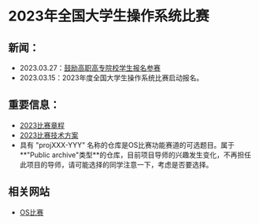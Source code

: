 # 2023年全国大学生操作系统比赛

## 新闻：
- 2023.03.27：[鼓励高职高专院校学生报名参赛](https://os.educg.net/)
- 2023.03.15：2023年度全国大学生操作系统比赛启动报名。

## 重要信息：
- [2023比赛章程](https://gitlab.eduxiji.net/csc-os/os2023/-/blob/master/OS-%E7%AB%A0%E7%A8%8B.pdf)
- [2023比赛技术方案](https://gitlab.eduxiji.net/csc-os/os2023/-/blob/master/OS-%E6%8A%80%E6%9C%AF%E6%96%B9%E6%A1%88.pdf)
- 具有 "projXXX-YYY" 名称的仓库是OS比赛功能赛道的可选题目。属于**"Public archive"类型**的仓库，目前项目导师的兴趣发生变化，不再担任此项目的导师，请可能选择的同学注意一下，考虑是否要选择。

## 相关网站
- [OS比赛](https://os.educg.net/)
